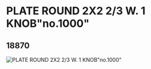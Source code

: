 # PLATE  ROUND 2X2 2/3 W. 1 KNOB"no.1000"
## 18870
![PLATE  ROUND 2X2 2/3 W. 1 KNOB"no.1000"](https://lc-www-live-s.legocdn.com/media/bricks/5/2/6092258.jpg)